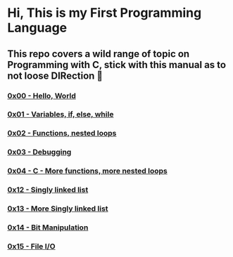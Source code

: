 # Hi, This is my First Programming Language
## This repo covers a wild range of topic on Programming with C, stick with this manual as to not loose DIRection 🤭

### [0x00 - Hello, World](./0x00-hello_world/README.md)

### [0x01 - Variables, if, else, while](./0x01-variables_if_else_while/README.md)

### [0x02 - Functions, nested loops](./0x02-functions_nested_loops/README.md)

### [0x03 - Debugging](./0x03-debugging/README.md)

### [0x04 - C - More functions, more nested loops](./0x04-more_functions_nested_loops/README.md)

### [0x12 - Singly linked list](./0x12-singly_linked_lists/README.md)

### [0x13 - More Singly linked list](./0x13-more_singly_linked_lists/README.md)

### [0x14 - Bit Manipulation](./0x14-bit_manipulation/README.md)

### [0x15 - File I/O](./0x14-bit_manipulation/README.md)
